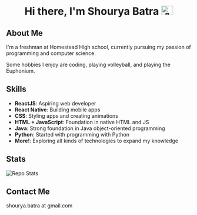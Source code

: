 <h1 align ="center">Hi there, I'm Shourya Batra 
  <picture>
  <source srcset="https://fonts.gstatic.com/s/e/notoemoji/latest/1f44b/512.webp" type="image/webp">
  <img src="https://fonts.gstatic.com/s/e/notoemoji/latest/1f44b/512.gif" alt="👋" width="32" height="25">
</picture></h1>

## About Me

I'm a freshman at Homestead High school, currently pursuing my passion of programming and computer science.

Some hobbies I enjoy are coding, playing volleyball, and playing the Euphonium.


## Skills

- **ReactJS**: Aspiring web developer
- **React Native**: Building mobile apps
- **CSS**: Styling apps and creating animations
- **HTML + JavaScript**: Foundation in native HTML and JS
- **Java**: Strong foundation in Java object-oriented programming
- **Python**: Started with programming with Python
- **More!**: Exploring all kinds of technologies to expand my knowledge


## Stats
![Repo Stats](https://github-readme-stats.vercel.app/api/top-langs/?username=shouryabatra&theme=black-green)


## Contact Me

shourya.batra at gmail.com

